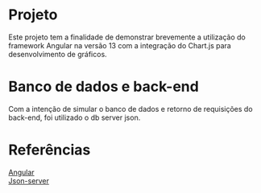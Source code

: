 # Projeto

Este projeto tem a finalidade de demonstrar brevemente a utilização do framework Angular na versão 13 com a integração do Chart.js para desenvolvimento de gráficos.

# Banco de dados e back-end

Com a intenção de simular o banco de dados e retorno de requisições do back-end, foi utilizado o db server json.


# Referências

<a href="https://angular.io/">Angular<a/>   
<a href="https://www.npmjs.com/package/json-server">Json-server<a/>   
  
